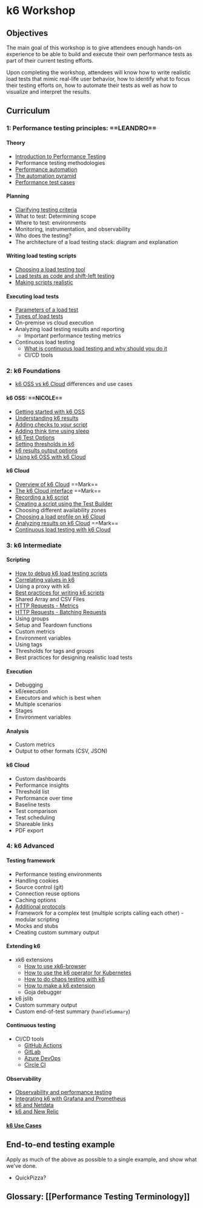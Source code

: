 # k6 Workshop

## Objectives

The main goal of this workshop is to give attendees enough hands-on experience to be able to build and execute their own performance tests as part of their current testing efforts.

Upon completing the workshop, attendees will know how to write realistic load tests that mimic real-life user behavior, how to identify what to focus their testing efforts on, how to automate their tests as well as how to visualize and interpret the results.

## Curriculum

### 1: Performance testing principles: ==LEANDRO==

#### Theory
- [Introduction to Performance Testing](Modules/Introduction%20to%20Performance%20Testing.md)
- Performance testing methodologies
- [Performance automation](Modules/Performance%20automation.md)
- [The automation pyramid](Modules/The%20automation%20pyramid.md)
- [Performance test cases](Modules/Performance%20test%20cases.md)

#### Planning
- [Clarifying testing criteria](Modules/Clarifying%20testing%20criteria.md)
- What to test: Determining scope
- Where to test: environments
- Monitoring, instrumentation, and observability
- Who does the testing?
- The architecture of a load testing stack: diagram and explanation

#### Writing load testing scripts
- [Choosing a load testing tool](Modules/Choosing%20a%20load%20testing%20tool.md)
- [Load tests as code and shift-left testing](Modules/Load%20tests%20as%20code%20and%20shift-left%20testing.md)
- [Making scripts realistic](Modules/Making%20scripts%20realistic.md)

#### Executing load tests
- [Parameters of a load test](Modules/Parameters%20of%20a%20load%20test.md)
- [Types of load tests](Modules/Types%20of%20load%20tests.md)
- On-premise vs cloud execution
- Analyzing load testing results and reporting
	- Important performance testing metrics
- Continuous load testing
	- [What is continuous load testing and why should you do it](Modules/What%20is%20continuous%20load%20testing%20and%20why%20should%20you%20do%20it.md)
	- CI/CD tools

### 2: k6 Foundations

- [k6 OSS vs k6 Cloud](Modules/k6%20OSS%20vs%20k6%20Cloud.md) differences and use cases

#### k6 OSS: ==NICOLE==
- [Getting started with k6 OSS](Modules/Getting%20started%20with%20k6%20OSS.md)
- [Understanding k6 results](Modules/Understanding%20k6%20results.md)
- [Adding checks to your script](Modules/Adding%20checks%20to%20your%20script.md)
- [Adding think time using sleep](Modules/Adding%20think%20time%20using%20sleep.md)
- [k6 Test Options](Modules/k6%20Test%20Options.md)
- [Setting thresholds in k6](Modules/Setting%20thresholds%20in%20k6.md)
- [k6 results output options](Modules/k6%20results%20output%20options.md)
- [Using k6 OSS with k6 Cloud](Modules/Using%20k6%20OSS%20with%20k6%20Cloud.md)

#### k6 Cloud
- [Overview of k6 Cloud](Modules/Overview%20of%20k6%20Cloud.md) ==Mark==
- [The k6 Cloud interface](Modules/The%20k6%20Cloud%20interface.md) ==Mark==
- [Recording a k6 script](Modules/Recording%20a%20k6%20script.md)
- [Creating a script using the Test Builder](Modules/Creating%20a%20script%20using%20the%20Test%20Builder.md)
- Choosing different availability zones
- [Choosing a load profile on k6 Cloud](Modules/Choosing%20a%20load%20profile%20on%20k6%20Cloud.md)
- [Analyzing results on k6 Cloud](Modules/Analyzing%20results%20on%20k6%20Cloud.md) ==Mark==
- [Continuous load testing with k6 Cloud](Modules/Continuous%20load%20testing%20with%20k6%20Cloud.md)

### 3: k6 Intermediate

#### Scripting

- [How to debug k6 load testing scripts](Modules/How%20to%20debug%20k6%20load%20testing%20scripts.md)
- [Correlating values in k6](Correlating%20values%20in%20k6.md)
- Using a proxy with k6
- [Best practices for writing k6 scripts](Best%20practices%20for%20writing%20k6%20scripts.md)
- Shared Array and CSV Files
- [HTTP Requests - Metrics](Modules/HTTP%20Requests%20-%20Metrics.md)
- [HTTP Requests - Batching Requests](Modules/HTTP%20Requests%20-%20Batching%20Requests.md)
- Using groups
- Setup and Teardown functions
- Custom metrics
- Environment variables
- Using tags
- Thresholds for tags and groups
- Best practices for designing realistic load tests

#### Execution

- Debugging
- k6/execution
- Executors and which is best when
- Multiple scenarios
- Stages
- Environment variables

#### Analysis

- Custom metrics
- Output to other formats (CSV, JSON)

#### k6 Cloud
- Custom dashboards
- Performance insights
- Threshold list
- Performance over time
- Baseline tests
- Test comparison
- Test scheduling
- Shareable links
- PDF export


### 4: k6 Advanced

#### Testing framework
- Performance testing environments
- Handling cookies
- Source control (git)
- Connection reuse options
- Caching options
- [Additional protocols](Modules/Additional%20protocols.md)
- Framework for a complex test (multiple scripts calling each other) - modular scripting
- Mocks and stubs
- Creating custom summary output

#### Extending k6
- xk6 extensions
	- [How to use xk6-browser](Modules/How%20to%20use%20xk6-browser.md)
	- [How to use the k6 operator for Kubernetes](Modules/How%20to%20use%20the%20k6%20operator%20for%20Kubernetes.md)
	- [How to do chaos testing with k6](Modules/How%20to%20do%20chaos%20testing%20with%20k6.md)
	- [How to make a k6 extension](Modules/How%20to%20make%20a%20k6%20extension.md)
	- Goja debugger
- k6 jslib
- Custom summary output
- Custom end-of-test summary (`handleSummary`)

#### Continuous testing
- CI/CD tools
	- [GitHub Actions](Modules/GitHub%20Actions.md)
	- [GitLab](Modules/GitLab.md)
	- [Azure DevOps](Modules/Azure%20DevOps.md)
	- [Circle CI](Modules/Circle%20CI.md)

#### Observability
- [Observability and performance testing](Modules/Observability%20and%20performance%20testing.md)
- [Integrating k6 with Grafana and Prometheus](Modules/Integrating%20k6%20with%20Grafana%20and%20Prometheus.md)
- [k6 and Netdata](Modules/k6%20and%20Netdata.md)
- [k6 and New Relic](Modules/k6%20and%20New%20Relic.md)

#### [k6 Use Cases](Modules/k6%20Use%20Cases.md)

## End-to-end testing example

Apply as much of the above as possible to a single example, and show what we've done.

- QuickPizza?

## Glossary: [[Performance Testing Terminology]]